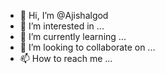 - 👋 Hi, I’m @Ajishalgod
- 👀 I’m interested in ...
- 🌱 I’m currently learning ...
- 💞️ I’m looking to collaborate on ...
- 📫 How to reach me ...

<!---
Ajishalgod/Ajishalgod is a ✨ special ✨ repository because its `README.md` (this file) appears on your GitHub profile.
You can click the Preview link to take a look at your changes.
--->
